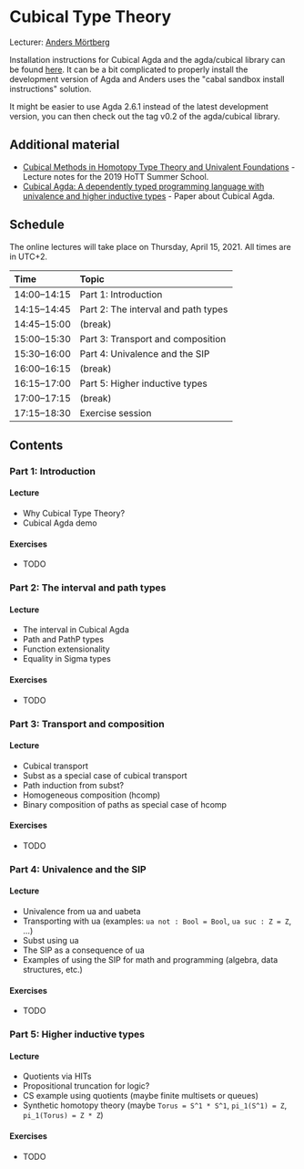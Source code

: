 # Cubical Type Theory

Lecturer: [Anders Mörtberg](https://staff.math.su.se/anders.mortberg/)

Installation instructions for Cubical Agda and the agda/cubical library
can be found [here](https://github.com/agda/cubical/blob/master/INSTALL.md).
It can be a bit complicated to properly install the development version of
Agda and Anders uses the "cabal sandbox install instructions" solution.

It might be easier to use Agda 2.6.1 instead of the latest development
version, you can then check out the tag v0.2 of the agda/cubical library.

## Additional material


- [Cubical Methods in Homotopy Type Theory and Univalent Foundations](https://staff.math.su.se/anders.mortberg/papers/cubicalmethods.pdf) - Lecture notes for the 2019 HoTT Summer School. 
- [Cubical Agda: A dependently typed programming language with univalence and higher inductive types](https://www.doi.org/10.1017/S0956796821000034) - Paper about Cubical Agda.

## Schedule

The online lectures will take place on Thursday, April 15, 2021.
All times are in UTC+2.

| Time        | Topic                                      |
|:------------|:-------------------------------------------|
| 14:00–14:15 | Part 1: Introduction                       |
| 14:15–14:45 | Part 2: The interval and path types        |
| 14:45–15:00 | (break)                                    |
| 15:00–15:30 | Part 3: Transport and composition          |
| 15:30–16:00 | Part 4: Univalence and the SIP             |
| 16:00–16:15 | (break)                                    |
| 16:15–17:00 | Part 5: Higher inductive types             |
| 17:00–17:15 | (break)                                    |
| 17:15–18:30 | Exercise session                           |


## Contents

### Part 1: Introduction

#### Lecture

* Why Cubical Type Theory?
* Cubical Agda demo

#### Exercises

* TODO


### Part 2: The interval and path types

#### Lecture

* The interval in Cubical Agda
* Path and PathP types
* Function extensionality
* Equality in Sigma types

#### Exercises

* TODO

### Part 3: Transport and composition

#### Lecture

* Cubical transport
* Subst as a special case of cubical transport
* Path induction from subst?
* Homogeneous composition (hcomp)
* Binary composition of paths as special case of hcomp

#### Exercises

* TODO

### Part 4: Univalence and the SIP

#### Lecture

* Univalence from ua and uabeta
* Transporting with ua (examples: `ua not : Bool = Bool`, `ua suc : Z = Z`, ...)
* Subst using ua
* The SIP as a consequence of ua
* Examples of using the SIP for math and programming (algebra, data structures, etc.)

#### Exercises

* TODO

### Part 5: Higher inductive types

#### Lecture

* Quotients via HITs
* Propositional truncation for logic?
* CS example using quotients (maybe finite multisets or queues)
* Synthetic homotopy theory (maybe `Torus = S^1 * S^1`, `pi_1(S^1) = Z`, `pi_1(Torus) = Z * Z`)

#### Exercises

* TODO
